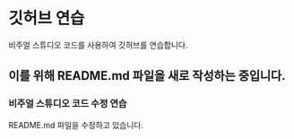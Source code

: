 # 깃허브 연습

비주얼 스튜디오 코드를 사용하여 깃허브를 연습합니다.

## 이를 위해 README.md 파일을 새로 작성하는 중입니다. 


### 비주얼 스튜디오 코드 수정 연습

README.md 파일을 수정하고 있습니다.
